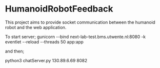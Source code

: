 # HumanoidRobotFeedback
This project aims to provide socket communication between the humanoid robot and the web application.

To start server;
gunicorn --bind next-lab-test.bms.utwente.nl:8080 -k eventlet --reload --threads 50 app:app

and then;

python3 chatServer.py 130.89.6.69 8082
